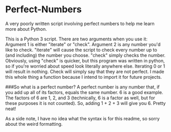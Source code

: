 # Perfect-Numbers
A very poorly written script involving perfect numbers to help me learn more about Python.

This is a Python 3 script. There are two arguments when you use it:
Argument 1 is either "iterate" or "check". Argument 2 is any number you'd like to check.
"iterate" will cause the script to check every number up to (and including) the number you choose. "check" simply checks the number.
Obviously, using "check" is quicker, but this program was written in python, so if you're worried about speed look literally anywhere else. 
Iterating 0 or 1 will result in nothing. Check will simply say that they are not perfect.
I made this whole thing a function because I intend to import it for future projects.


###So what is a perfect number?
A perfect number is any number that, if you add up all of its factors, equals the same number. 6 is a good example.
The factors of 6 are 1, 2, and 3 (technically, 6 is a factor as well, but for these purposes it is not counted). So, adding 1 + 2 + 3 will give you 6. Pretty neat!

As a side note, I have no idea what the syntax is for this readme, so sorry about the weird formatting.
